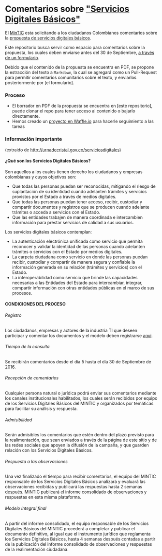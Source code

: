 # Comentarios sobre ["Servicios Digitales Básicos"][propuesta]

El [MinTIC][mintic] esta solicitando a los ciudadanos Colombianos comentarios sobre la [propuesta de servicios digitales básicos][propuesta].

Este repositorio busca servir como espacio para comentarios sobre la propuesta, los cuales deben enviarse antes del 30 de Septiembre, [a través de un formulario][formulario].

Debido que el contenido de la propuesta se encuentra en PDF, se propone la estracción del texto a `Markdown`, la cual se agregará como un Pull-Request para permitir comentarios comunitarios sobre el texto, y enviarlos posteriormente por [el formulario].


### Proceso

- El borrador en PDF de la propuesta se encuentra en [este repositorio], puede clonar el repo para tener acceso al contenido o bajarlo directamente.
- Hemos creado un [proyecto en Waffle.io][proyecto] para hacerle seguimiento a las tareas


### Información importante
(extraido de http://urnadecristal.gov.co/serviciosdigitales)

#### ¿Qué son los Servicios Digitales Básicos?

Son aquellos a los cuales tienen derecho los ciudadanos y empresas colombianas y cuyos objetivos son:
* Que todas las personas puedan ser reconocidas, mitigando el riesgo de suplantación de su identidad cuando adelanten trámites y servicios provistos por el Estado a través de medios digitales.
* Que todas las personas puedan tener acceso, recibir, custodiar y compartir documentos y registros que se producen cuando adelante trámites o acceda a servicios con el Estado.
* Que las entidades trabajen de manera coordinada e intercambien información para prestar servicios de calidad a sus usuarios.

Los servicios digitales básicos contemplan:
* La autenticación electrónica unificada como servicio que permita reconocer y validar la identidad de las personas cuando adelanten trámites o servicios con el Estado por medios digitales.
* La carpeta ciudadana como servicio en donde las personas puedan recibir, custodiar y compartir de manera segura y confiable la información generada en su relación (trámites y servicios) con el Estado.
* La interoperabilidad como servicio que brinde las capacidades necesarias a las Entidades del Estado para intercambiar, integrar, compartir información con otras entidades públicas en el marco de sus procesos.


#### CONDICIONES DEL PROCESO

###### Registro

Los ciudadanos, empresas y actores de la industria TI que deseen participar y comentar los documentos y el modelo deben registrarse [aqui][formulario].

###### Tiempo de la consulta

Se recibirán comentarios desde el día 5 hasta el día 30 de Septiembre de 2016.

###### Recepción de comentarios

Cualquier persona natural o jurídica podrá enviar sus comentarios mediante los canales institucionales habilitados, los cuales serán recibidos por equipo de los Servicios Digitales Básicos del MINTIC y organizados por temáticas para facilitar su análisis y respuesta.

###### Admisibilidad

Serán admisibles los comentarios que estén dentro del plazo previsto para la realimentación, que sean enviados a través de la página de este sitio y de las redes sociales que apoyen la difusión de la campaña, y que guarden relación con los Servicios Digitales Básicos.

###### Respuesta a las observaciones

Una vez finalizado el tiempo para recibir comentarios, el equipo del MINTIC responsable de los Servicios Digitales Básicos analizará y evaluará las observaciones recibidas y publicará las respuestas hasta 2 semanas después. MINTIC publicará el informe consolidado de observaciones y respuestas en esta misma plataforma.

###### Modelo Integral final

A partir del informe consolidado, el equipo responsable de los Servicios Digitales Básicos del MINTIC procederá a completar y publicar el documento definitivo, al igual que el instrumento jurídico que reglamenta los Servicios Digitales Básicos, hasta 4 semanas después contadas a partir de la publicación del informe consolidado de observaciones y respuestas de la realimentación ciudadana.

[propuesta]: http://urnadecristal.gov.co/serviciosdigitales
[pdf]: src/Servicios-Digitales-Basicos.pdf
[mintic]: https://twitter.com/Ministerio_TIC
[formulario]: https://goo.gl/forms/4q2CQrSmEACDD23I3
[proyecto]: https://waffle.io/colombia-dev/comentarios-servicios-digitales
